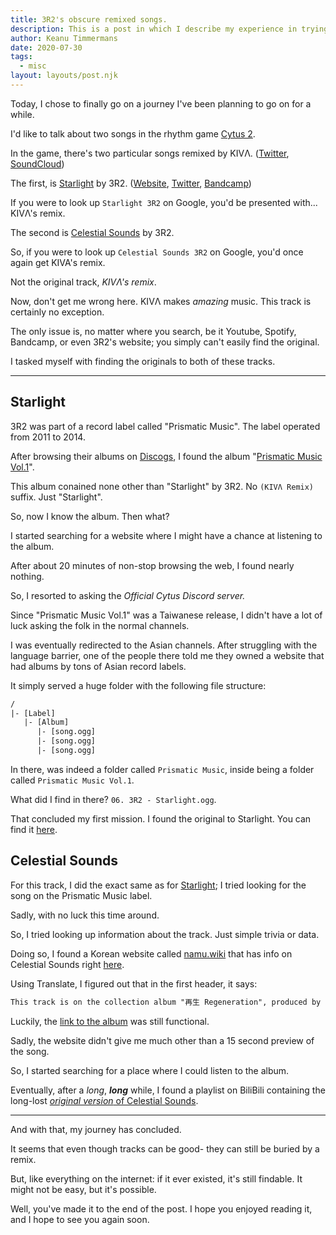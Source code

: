 ```yaml
---
title: 3R2's obscure remixed songs.
description: This is a post in which I describe my experience in trying to find the originals to some of 3R2's songs.
author: Keanu Timmermans
date: 2020-07-30
tags:
  - misc
layout: layouts/post.njk
---
```


Today, I chose to finally go on a journey I've been planning to go on for a while.

I'd like to talk about two songs in the rhythm game [Cytus 2](https://play.google.com/?id=com.rayark.cytus2).

In the game, there's two particular songs remixed by KIVΛ. ([Twitter](https://twitter.com/KivaWu), [SoundCloud](https://soundcloud.com/kivawu))

The first, is [Starlight](https://www.youtube.com/watch?v=sUuB6v2vlYAh) by 3R2. ([Website](https://3r2music.com), [Twitter](https://twitter.com/3R2), [Bandcamp](https://3r2music.bandcamp.com/))

If you were to look up `Starlight 3R2` on Google, you'd be presented with... KIVΛ's remix.

The second is [Celestial Sounds](https://soundcloud.com/kivawu/3r2-celestial-sounds-remix) by 3R2.

So, if you were to look up `Celestial Sounds 3R2` on Google, you'd once again get KIVA's remix.

Not the original track, *KIVΛ's remix*.

Now, don't get me wrong here. KIVΛ makes *amazing* music. This track is certainly no exception.

The only issue is, no matter where you search, be it Youtube, Spotify, Bandcamp, or even 3R2's website; you simply can't easily find the original.

I tasked myself with finding the originals to both of these tracks.

---

## Starlight

3R2 was part of a record label called "Prismatic Music". The label operated from 2011 to 2014.

After browsing their albums on [Discogs](https://www.discogs.com/), I found the album "[Prismatic Music Vol.1](https://discogs.com/label/308725-Prismatic-Music)".

This album conained none other than "Starlight" by 3R2. No `(KIVΛ Remix)` suffix. Just "Starlight".

So, now I know the album. Then what?

I started searching for a website where I might have a chance at listening to the album.

After about 20 minutes of non-stop browsing the web, I found nearly nothing.

So, I resorted to asking the *Official Cytus Discord server.*

Since "Prismatic Music Vol.1" was a Taiwanese release, I didn't have a lot of luck asking the folk in the normal channels.

I was eventually redirected to the Asian channels. After struggling with the language barrier, one of the people there told me they owned a website that had albums by tons of Asian record labels.

It simply served a huge folder with the following file structure:

```txt
/
|- [Label]
   |- [Album]
      |- [song.ogg]
      |- [song.ogg]
      |- [song.ogg]
```

In there, was indeed a folder called `Prismatic Music`, inside being a folder called `Prismatic Music Vol.1`.

What did I find in there? `06. 3R2 - Starlight.ogg`.

That concluded my first mission. I found the original to Starlight. You can find it [here](http://lolicore.org/Prismatic%20Music/[PMMCD-004]%20Prismatic%20Music%20-%20Prismatic%20Music%20Vol.1/06.%203R2%20%e2%80%94%20Starlight.ogg).

## Celestial Sounds

For this track, I did the exact same as for [Starlight](#starlight); I tried looking for the song on the Prismatic Music label.

Sadly, with no luck this time around.

So, I tried looking up information about the track. Just simple trivia or data.

Doing so, I found a Korean website called [namu.wiki](https://namu.wiki) that has info on Celestial Sounds right [here](https://namu.wiki/w/Celestial%20Sounds).

Using Translate, I figured out that in the first header, it says:

```txt
This track is on the collection album "再生 Regeneration", produced by big DTM-composers and illustrators that lived in Taiwan.
```

Luckily, the [link to the album](http://regeneration-tw.weebly.com/) was still functional.

Sadly, the website didn't give me much other than a 15 second preview of the song.

So, I started searching for a place where I could listen to the album.

Eventually, after a *long*, ***long*** while, I found a playlist on BiliBili containing the long-lost [*original version* of Celestial Sounds](https://www.bilibili.com/video/BV1zW411C7rP?p=8).

---

And with that, my journey has concluded.

It seems that even though tracks can be good- they can still be buried by a remix.

But, like everything on the internet: if it ever existed, it's still findable. It might not be easy, but it's possible.

Well, you've made it to the end of the post. I hope you enjoyed reading it, and I hope to see you again soon.

